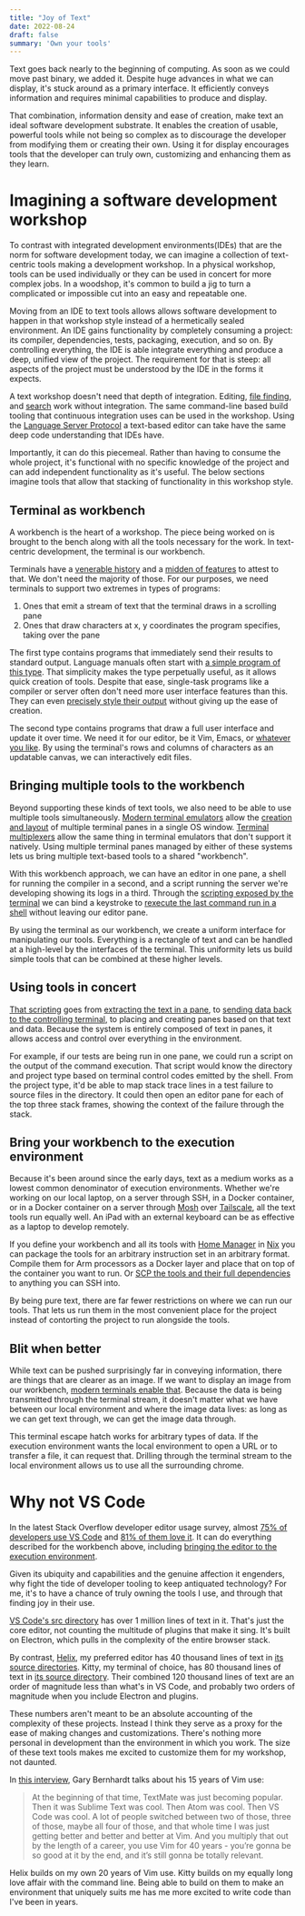 ```yaml
---
title: "Joy of Text"
date: 2022-08-24
draft: false
summary: 'Own your tools'
---
```


Text goes back nearly to the beginning of computing.
As soon as we could move past binary, we added it.
Despite huge advances in what we can display, it's stuck around as a primary interface.
It efficiently conveys information and requires minimal capabilities to produce and display.

That combination, information density and ease of creation, make text an ideal software development substrate.
It enables the creation of usable, powerful tools while not being so complex as to discourage the developer from modifying them or creating their own.
Using it for display encourages tools that the developer can truly own, customizing and enhancing them as they learn.

# Imagining a software development workshop
To contrast with integrated development environments(IDEs) that are the norm for software development today, we can imagine a collection of text-centric tools making a development workshop.
In a physical workshop, tools can be used individually or they can be used in concert for more complex jobs.
In a woodshop, it's common to build a jig to turn a complicated or impossible cut into an easy and repeatable one.

Moving from an IDE to text tools allows allows software development to happen in that workshop style instead of a hermetically sealed environment.
An IDE gains functionality by completely consuming a project: its compiler, dependencies, tests, packaging, execution, and so on.
By controlling everything, the IDE is able integrate everything and produce a deep, unified view of the project.
The requirement for that is steep: all aspects of the project must be understood by the IDE in the forms it expects.

A text workshop doesn't need that depth of integration.
Editing, [file finding][fzf], and [search][ripgrep] work without integration.
The same command-line based build tooling that continuous integration uses can be used in the workshop.
Using the [Language Server Protocol][] a text-based editor  can take have the same deep code understanding that IDEs have.

[fzf]: https://github.com/junegunn/fzf
[ripgrep]: https://github.com/BurntSushi/ripgrep
[Language Server Protocol]: https://microsoft.github.io/language-server-protocol/

Importantly, it can do this piecemeal.
Rather than having to consume the whole project, it's functional with no specific knowledge of the project and can add independent functionality as it's useful.
The below sections imagine tools that allow that stacking of functionality in this workshop style.

## Terminal as workbench
A workbench is the heart of a workshop.
The piece being worked on is brought to the bench along with all the tools necessary for the work.
In text-centric development, the terminal is our workbench.

Terminals have a [venerable history][vt history] and a [midden of features][control sequences] to attest to that.
We don't need the majority of those.
For our purposes, we need terminals to support two extremes in types of programs:
1. Ones that emit a stream of text that the terminal draws in a scrolling pane
2. Ones that draw characters at x, y coordinates the program specifies, taking over the pane

[vt history]: https://vt100.net/dec/vt_history
[control sequences]: https://invisible-island.net/xterm/ctlseqs/ctlseqs.html

The first type contains programs that immediately send their results to standard output.
Language manuals often start with [a simple program of this type][hello world].
That simplicity makes the type perpetually useful, as it allows quick creation of tools.
Despite that ease, single-task programs like a compiler or server often don't need more user interface features than this.
They can even [precisely style their output][rich] without giving up the ease of creation.


[hello world]: http://helloworldcollection.de/
[rich]: https://github.com/Textualize/rich#readme

The second type contains programs that draw a full user interface and update it over time.
We need it for our editor, be it Vim, Emacs, or [whatever you like][helix].
By using the terminal's rows and columns of characters as an updatable canvas, we can interactively edit files.

[helix]: https://helix-editor.com/

## Bringing multiple tools to the workbench

Beyond supporting these kinds of text tools, we also need to be able to use multiple tools simultaneously.
[Modern terminal emulators][kitty] allow the [creation and layout][kitty layout] of multiple terminal panes in a single OS window.
[Terminal multiplexers][tmux] allow the same thing in terminal emulators that don't support it natively.
Using multiple terminal panes managed by either of these systems lets us bring multiple text-based tools to a shared "workbench".

[kitty]: https://sw.kovidgoyal.net/kitty/
[kitty layout]: https://sw.kovidgoyal.net/kitty/overview/#layouts
[tmux]: https://github.com/tmux/tmux/wiki

With this workbench approach, we can have an editor in one pane, a shell for running the compiler in a second, and a script running the server we're developing showing its logs in a third.
Through the [scripting exposed by the terminal][kitty scripting] we can bind a keystroke to [rexecute the last command run in a shell][reterm] without leaving our editor pane.

[kitty scripting]: https://sw.kovidgoyal.net/kitty/kittens/custom/#using-kittens-to-script-kitty-without-any-terminal-ui
[reterm]: https://github.com/groves/catherd/blob/6c4c98a5289d56f7fad55f060a03929ede35a3b3/reterm.py#L39

By using the terminal as our workbench, we create a uniform interface for manipulating our tools.
Everything is a rectangle of text and can be handled at a high-level by the interfaces of the terminal.
This uniformity lets us build simple tools that can be combined at these higher levels.

## Using tools in concert

[That scripting][kitty scripting] goes from [extracting the text in a pane][OSC 52],
to [sending data back to the controlling terminal][OSC 7],
to placing and creating panes based on that text and data.
Because the system is entirely composed of text in panes, it allows access and control over everything in the environment.

[OSC 52]: https://terminalguide.namepad.de/seq/osc-52/
[OSC 7]: https://wezfurlong.org/wezterm/shell-integration.html#osc-7-escape-sequence-to-set-the-working-directory

For example, if our tests are being run in one pane, we could run a script on the output of the command execution.
That script would know the directory and project type based on terminal control codes emitted by the shell.
From the project type, it'd be able to map stack trace lines in a test failure to source files in the directory.
It could then open an editor pane for each of the top three stack frames, showing the context of the failure through the stack.

## Bring your workbench to the execution environment
Because it's been around since the early days, text as a medium works as a lowest common denominator of execution environments.
Whether we're working on our local laptop, on a server through SSH, in a Docker container, or in a Docker container on a server through [Mosh][] over [Tailscale][], all the text tools run equally well.
An iPad with an external keyboard can be as effective as a laptop to develop remotely.

[mosh]: https://mosh.org/
[tailscale]: https://tailscale.com/

If you define your workbench and all its tools with [Home Manager][] in [Nix][] you can package the tools for an arbitrary instruction set in an arbitrary format.
Compile them for Arm processors as a Docker layer and place that on top of the container you want to run.
Or [SCP the tools and their full dependencies][nix-copy-closure] to anything you can SSH into.

[home manager]: https://github.com/nix-community/home-manager
[nix]: https://nixos.org/explore.html
[nix-copy-closure]: https://nixos.org/manual/nix/stable/command-ref/nix-copy-closure.html

By being pure text, there are far fewer restrictions on where we can run our tools.
That lets us run them in the most convenient place for the project instead of contorting the project to run alongside the tools.

## Blit when better
While text can be pushed surprisingly far in conveying information, there are things that are clearer as an image.
If we want to display an image from our workbench, [modern terminals enable that][kitty graphics].
Because the data is being transmitted through the terminal stream, it doesn't matter what we have between our local environment and where the image data lives:
as long as we can get text through, we can get the image data through.

[kitty graphics]: https://sw.kovidgoyal.net/kitty/graphics-protocol/

This terminal escape hatch works for arbitrary types of data.
If the execution environment wants the local environment to open a URL or to transfer a file, it can request that.
Drilling through the terminal stream to the local environment allows us to use all the surrounding chrome.

# Why not VS Code

In the latest Stack Overflow developer editor usage survey, 
almost [75% of developers use VS Code][editor popularity survey] and 
[81% of them love it][editor love survey].
It can do everything described for the workbench above,
including [bringing the editor to the execution environment][VS Code remote development].

[editor popularity survey]: https://survey.stackoverflow.co/2022/#section-most-popular-technologies-integrated-development-environment
[editor love survey]: https://survey.stackoverflow.co/2022/#section-most-loved-dreaded-and-wanted-integrated-development-environment
[VS Code remote development]: https://code.visualstudio.com/docs/remote/remote-overview

Given its ubiquity and capabilities and the genuine affection it engenders, 
why fight the tide of developer tooling to keep antiquated technology?
For me, it's to have a chance of truly owning the tools I use, and through that finding joy in their use.

[VS Code's src directory][VS Code src] has over 1 million lines of text in it.
That's just the core editor, not counting the multitude of plugins that make it sing.
It's built on Electron, which pulls in the complexity of the entire browser stack.

[VS Code src]: https://github.com/microsoft/vscode/tree/main/src

By contrast, [Helix], my preferred editor has 40 thousand lines of text in [its source directories][Helix GitHub].
Kitty, my terminal of choice, has 80 thousand lines of text in [its source directory][Kitty GitHub].
Their combined 120 thousand lines of text are an order of magnitude less than what's in VS Code,
and probably two orders of magnitude when you include Electron and plugins.

[Helix GitHub]: https://github.com/helix-editor/helix
[Kitty GitHub]: https://github.com/kovidgoyal/kitty/tree/master/kitty

These numbers aren't meant to be an absolute accounting of the complexity of these projects.
Instead I think they serve as a proxy for the ease of making changes and customizations.
There's nothing more personal in development than the environment in which you work.
The size of these text tools makes me excited to customize them for my workshop, not daunted.

In [this interview][changelog Vim episode], Gary Bernhardt talks about his 15 years of Vim use:

[changelog Vim episode]: https://changelog.com/podcast/450#transcript-124

> At the beginning of that time, TextMate was just becoming popular.
> Then it was Sublime Text was cool.
> Then Atom was cool. Then VS Code was cool.
> A lot of people switched between two of those, three of those, maybe all four of those,
> and that whole time I was just getting better and better and better at Vim.
> And you multiply that out by the length of a career, you use Vim for 40 years - 
> you’re gonna be so good at it by the end, and it’s still gonna be totally relevant.

Helix builds on my own 20 years of Vim use.
Kitty builds on my equally long love affair with the command line.
Being able to build on them to make an environment that uniquely suits me has me more excited to write code than I've been in years.